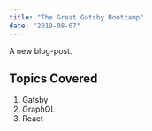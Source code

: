 ```yaml
---
title: "The Great Gatsby Bootcamp"
date: "2019-08-07"
---
```


A new blog-post.

## Topics Covered

1. Gatsby
2. GraphQL
3. React
